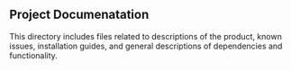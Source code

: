 Project Documenatation
---

This directory includes files related to descriptions of the product, known issues, installation guides, and general descriptions
of dependencies and functionality. 